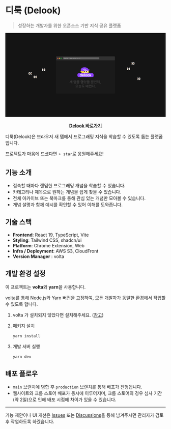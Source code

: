 # 디룩 (Delook)

> 성장하는 개발자를 위한 오픈소스 기반 지식 공유 플랫폼

<p align="center">
  <img width="600" src="public/images/og-image.png" alt="Delook OG Image Preview" />
</p>
<p align="center">
  <a href="https://www.delook.co.kr" target="_blank">
    <strong>Delook 바로가기</strong>
  </a>
</p>

디룩(Delook)은 브라우저 새 탭에서 프로그래밍 지식을 학습할 수 있도록 돕는 플랫폼입니다.

프로젝트가 마음에 드셨다면 `⭐️ star`로 응원해주세요!

## 기능 소개

- 접속할 때마다 랜덤한 프로그래밍 개념을 학습할 수 있습니다.
- 카테고리나 제목으로 원하는 개념을 쉽게 찾을 수 있습니다.
- 전체 아카이브 또는 북마크를 통해 관심 있는 개념만 모아볼 수 있습니다.
- 개념 설명과 함께 예시를 확인할 수 있어 이해를 도와줍니다.

## 기술 스택

- **Frontend**: React 19, TypeScript, Vite
- **Styling**: Tailwind CSS, shadcn/ui
- **Platform**: Chrome Extension, Web
- **Infra / Deployment**: AWS S3, CloudFront
- **Version Manager** : volta

## 개발 환경 설정

이 프로젝트는 **volta**와 **yarn**을 사용합니다.

volta를 통해 Node.js와 Yarn 버전을 고정하여, 모든 개발자가 동일한 환경에서 작업할 수 있도록 합니다.

1. volta 가 설치되지 않았다면 설치해주세요. ([참고](https://docs.volta.sh/guide/getting-started))

2. 패키지 설치

   ```bash
   yarn install
   ```

3. 개발 서버 실행

   ```bash
   yarn dev
   ```

## 배포 플로우

- `main` 브랜치에 병합 후 `production` 브랜치를 통해 배포가 진행됩니다.
- 웹사이트와 크롬 스토어 배포가 동시에 이루어지며, 크롬 스토어의 경우 심사 기간(약 2일)으로 인해 배포 시점에 차이가 있을 수 있습니다.

---

기능 제안이나 UI 개선은 [Issues](https://github.com/delook-dev/delook/issues) 또는 [Discussions](https://github.com/delook-dev/delook/discussions)을 통해 남겨주시면 관리자가 검토 후 작업하도록 하겠습니다.
